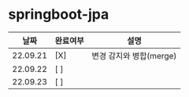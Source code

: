 # springboot-jpa

|날짜|완료여부|설명|
|------|---|---|
|22.09.21|[X]|변경 감지와 병합(merge)|
|22.09.22|[ ]| |
|22.09.23|[ ]| |
